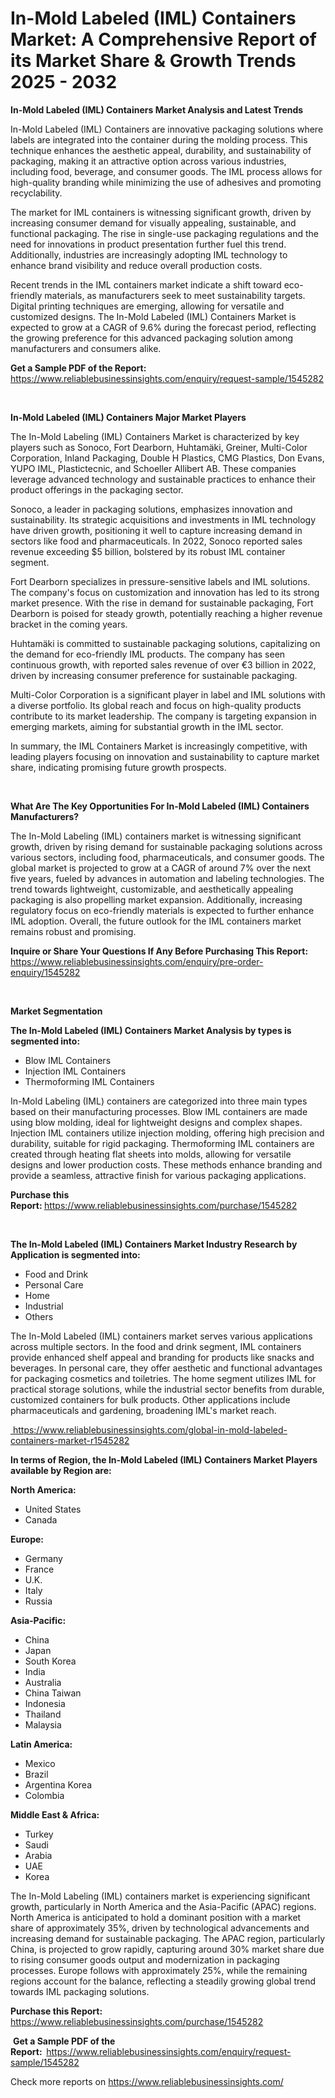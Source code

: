 <p><h1>In-Mold Labeled (IML) Containers Market: A Comprehensive Report of its Market Share & Growth Trends 2025 - 2032</h1></p><p><strong>In-Mold Labeled (IML) Containers Market Analysis and Latest Trends</strong></p>
<p><p>In-Mold Labeled (IML) Containers are innovative packaging solutions where labels are integrated into the container during the molding process. This technique enhances the aesthetic appeal, durability, and sustainability of packaging, making it an attractive option across various industries, including food, beverage, and consumer goods. The IML process allows for high-quality branding while minimizing the use of adhesives and promoting recyclability.</p><p>The market for IML containers is witnessing significant growth, driven by increasing consumer demand for visually appealing, sustainable, and functional packaging. The rise in single-use packaging regulations and the need for innovations in product presentation further fuel this trend. Additionally, industries are increasingly adopting IML technology to enhance brand visibility and reduce overall production costs.</p><p>Recent trends in the IML containers market indicate a shift toward eco-friendly materials, as manufacturers seek to meet sustainability targets. Digital printing techniques are emerging, allowing for versatile and customized designs. The In-Mold Labeled (IML) Containers Market is expected to grow at a CAGR of 9.6% during the forecast period, reflecting the growing preference for this advanced packaging solution among manufacturers and consumers alike.</p></p>
<p><strong>Get a Sample PDF of the Report:&nbsp;</strong> <a href="https://www.reliablebusinessinsights.com/enquiry/request-sample/1545282?utm_campaign=39&utm_medium=2&utm_source=Github&utm_content=ia&utm_term=02022025&utm_id=in-mold-labeled-iml-containers">https://www.reliablebusinessinsights.com/enquiry/request-sample/1545282</a></p>
<p>&nbsp;</p>
<p><strong>In-Mold Labeled (IML) Containers Major Market Players</strong></p>
<p><p>The In-Mold Labeling (IML) Containers Market is characterized by key players such as Sonoco, Fort Dearborn, Huhtamäki, Greiner, Multi-Color Corporation, Inland Packaging, Double H Plastics, CMG Plastics, Don Evans, YUPO IML, Plastictecnic, and Schoeller Allibert AB. These companies leverage advanced technology and sustainable practices to enhance their product offerings in the packaging sector.</p><p>Sonoco, a leader in packaging solutions, emphasizes innovation and sustainability. Its strategic acquisitions and investments in IML technology have driven growth, positioning it well to capture increasing demand in sectors like food and pharmaceuticals. In 2022, Sonoco reported sales revenue exceeding $5 billion, bolstered by its robust IML container segment.</p><p>Fort Dearborn specializes in pressure-sensitive labels and IML solutions. The company's focus on customization and innovation has led to its strong market presence. With the rise in demand for sustainable packaging, Fort Dearborn is poised for steady growth, potentially reaching a higher revenue bracket in the coming years.</p><p>Huhtamäki is committed to sustainable packaging solutions, capitalizing on the demand for eco-friendly IML products. The company has seen continuous growth, with reported sales revenue of over €3 billion in 2022, driven by increasing consumer preference for sustainable packaging.</p><p>Multi-Color Corporation is a significant player in label and IML solutions with a diverse portfolio. Its global reach and focus on high-quality products contribute to its market leadership. The company is targeting expansion in emerging markets, aiming for substantial growth in the IML sector.</p><p>In summary, the IML Containers Market is increasingly competitive, with leading players focusing on innovation and sustainability to capture market share, indicating promising future growth prospects.</p></p>
<p>&nbsp;</p>
<p><strong>What Are The Key Opportunities For In-Mold Labeled (IML) Containers Manufacturers?</strong></p>
<p><p>The In-Mold Labeling (IML) containers market is witnessing significant growth, driven by rising demand for sustainable packaging solutions across various sectors, including food, pharmaceuticals, and consumer goods. The global market is projected to grow at a CAGR of around 7% over the next five years, fueled by advances in automation and labeling technologies. The trend towards lightweight, customizable, and aesthetically appealing packaging is also propelling market expansion. Additionally, increasing regulatory focus on eco-friendly materials is expected to further enhance IML adoption. Overall, the future outlook for the IML containers market remains robust and promising.</p></p>
<p><strong>Inquire or Share Your Questions If Any Before Purchasing This Report:</strong> <a href="https://www.reliablebusinessinsights.com/enquiry/pre-order-enquiry/1545282?utm_campaign=39&utm_medium=2&utm_source=Github&utm_content=ia&utm_term=02022025&utm_id=in-mold-labeled-iml-containers">https://www.reliablebusinessinsights.com/enquiry/pre-order-enquiry/1545282</a></p>
<p>&nbsp;</p>
<p><strong>Market Segmentation</strong></p>
<p><strong>The In-Mold Labeled (IML) Containers Market Analysis by types is segmented into:</strong></p>
<p><ul><li>Blow IML Containers</li><li>Injection IML Containers</li><li>Thermoforming IML Containers</li></ul></p>
<p><p>In-Mold Labeling (IML) containers are categorized into three main types based on their manufacturing processes. Blow IML containers are made using blow molding, ideal for lightweight designs and complex shapes. Injection IML containers utilize injection molding, offering high precision and durability, suitable for rigid packaging. Thermoforming IML containers are created through heating flat sheets into molds, allowing for versatile designs and lower production costs. These methods enhance branding and provide a seamless, attractive finish for various packaging applications.</p></p>
<p><strong>Purchase this Report:&nbsp;</strong><a href="https://www.reliablebusinessinsights.com/purchase/1545282?utm_campaign=39&utm_medium=2&utm_source=Github&utm_content=ia&utm_term=02022025&utm_id=in-mold-labeled-iml-containers">https://www.reliablebusinessinsights.com/purchase/1545282</a></p>
<p>&nbsp;</p>
<p><strong>The In-Mold Labeled (IML) Containers Market Industry Research by Application is segmented into:</strong></p>
<p><ul><li>Food and Drink</li><li>Personal Care</li><li>Home</li><li>Industrial</li><li>Others</li></ul></p>
<p><p>The In-Mold Labeled (IML) containers market serves various applications across multiple sectors. In the food and drink segment, IML containers provide enhanced shelf appeal and branding for products like snacks and beverages. In personal care, they offer aesthetic and functional advantages for packaging cosmetics and toiletries. The home segment utilizes IML for practical storage solutions, while the industrial sector benefits from durable, customized containers for bulk products. Other applications include pharmaceuticals and gardening, broadening IML's market reach.</p></p>
<p><a href="https://www.reliablebusinessinsights.com/global-in-mold-labeled-containers-market-r1545282?utm_campaign=39&utm_medium=2&utm_source=Github&utm_content=ia&utm_term=02022025&utm_id=in-mold-labeled-iml-containers">&nbsp;https://www.reliablebusinessinsights.com/global-in-mold-labeled-containers-market-r1545282</a></p>
<p><strong>In terms of Region, the In-Mold Labeled (IML) Containers Market Players available by Region are:</strong></p>
<p>
    <p> <strong> North America: </strong>
        <ul>
            <li>United States</li>
            <li>Canada</li>
        </ul>
        </p> 
    <p> <strong> Europe: </strong>
        <ul>
            <li>Germany</li>
            <li>France</li>
            <li>U.K.</li>
            <li>Italy</li>
            <li>Russia</li>
        </ul>
        </p> 
    <p> <strong> Asia-Pacific: </strong>
        <ul>
            <li>China</li>
            <li>Japan</li>
            <li>South Korea</li>
            <li>India</li>
            <li>Australia</li>
            <li>China Taiwan</li>
            <li>Indonesia</li>
            <li>Thailand</li>
            <li>Malaysia</li>
        </ul>
        </p> 
    <p> <strong> Latin America: </strong>
        <ul>
            <li>Mexico</li>
            <li>Brazil</li>
            <li>Argentina Korea</li>
            <li>Colombia</li>
        </ul>
        </p> 
    <p> <strong> Middle East & Africa: </strong>
        <ul>
            <li>Turkey</li>
            <li>Saudi</li>
            <li>Arabia</li>
            <li>UAE</li>
            <li>Korea</li>
        </ul>
    </p>
    </p>
<p><p>The In-Mold Labeling (IML) containers market is experiencing significant growth, particularly in North America and the Asia-Pacific (APAC) regions. North America is anticipated to hold a dominant position with a market share of approximately 35%, driven by technological advancements and increasing demand for sustainable packaging. The APAC region, particularly China, is projected to grow rapidly, capturing around 30% market share due to rising consumer goods output and modernization in packaging processes. Europe follows with approximately 25%, while the remaining regions account for the balance, reflecting a steadily growing global trend towards IML packaging solutions.</p></p>
<p><strong>Purchase this Report: </strong><a href="https://www.reliablebusinessinsights.com/purchase/1545282?utm_campaign=39&utm_medium=2&utm_source=Github&utm_content=ia&utm_term=02022025&utm_id=in-mold-labeled-iml-containers">https://www.reliablebusinessinsights.com/purchase/1545282</a></p>
<p>&nbsp;<strong>Get a Sample PDF of the Report:&nbsp;&nbsp;</strong><a href="https://www.reliablebusinessinsights.com/enquiry/request-sample/1545282?utm_campaign=39&utm_medium=2&utm_source=Github&utm_content=ia&utm_term=02022025&utm_id=in-mold-labeled-iml-containers">https://www.reliablebusinessinsights.com/enquiry/request-sample/1545282</a></p>
<p><strong></strong></p>
<p>Check more reports on <a href="https://www.reliablebusinessinsights.com/?utm_campaign=39&utm_medium=2&utm_source=Github&utm_content=ia&utm_term=02022025&utm_id=in-mold-labeled-iml-containers">https://www.reliablebusinessinsights.com/</a></p>